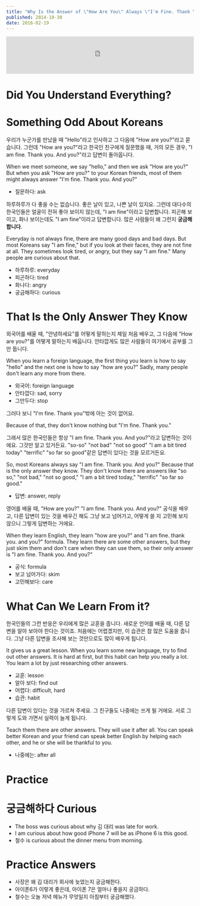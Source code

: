 ```yaml
---
title: "Why Is the Answer of \"How Are You\" Always \"I'm Fine. Thank You. And You?\""
published: 2014-10-30
date: 2016-02-19
---
```

<iframe id="audio_iframe" src="https://www.podbean.com/media/player/audio/postId/5351335/url/http%253A%252F%252Fwiseinit.podbean.com%252Fe%252Fwhy-is-the-answer-of-how-are-you-always-im-fine-thank-you-and-you%252F/initByJs/1/auto/1?skin=5" width="100%" height="100" frameborder="0" scrolling="no"></iframe>

#  Did You Understand Everything?

#  Something Odd About Koreans

우리가 누군가를 만났을 때 "Hello"라고 인사하고 그 다음에 "How are you?"라고 묻습니다. 그런데 "How are you?"라고 한국인 친구에게 질문했을 때, 거의 모든 경우, "I am fine. Thank you. And you?"라고 답변이 돌아옵니다.

When we meet someone, we say "hello," and then we ask "How are you?" But when you ask "How are you?" to your Korean friends, most of them might always answer "I'm fine. Thank you. And you?"

* 질문하다: ask

하루하루가 다 좋을 수는 없습니다. 좋은 날이 있고, 나쁜 날이 있지요. 그런데 대다수의 한국인들은 얼굴이 전혀 좋아 보이지 않는데, "I am fine"이라고 답변합니다. 피곤해 보이고, 화나 보이는데도 "I am fine"이라고 답변합니다. 많은 사람들이 왜 그런지 <span style="color: # ff0000;"><strong>궁금해 합니다</strong></span>.

Everyday is not always fine, there are many good days and bad days. But most Koreans say "I am fine," but if you look at their faces, they are not fine at all. They sometimes look tired, or angry, but they say "I am fine." Many people are curious about that.

* 하루하루: everyday
* 피곤하다: tired
* 화나다: angry
* 궁금해하다: curious

#  That Is the Only Answer They Know

외국어를 배울 때, "안녕하세요"를 어떻게 말하는지 제일 처음 배우고, 그 다음에 "How are you?"를 어떻게 말하는지 배웁니다. 안타깝게도 많은 사람들이 여기에서 공부를 그만 둡니다.

When you learn a foreign language, the first thing you learn is how to say "hello" and the next one is how to say "how are you?" Sadly, many people don't learn any more from there.

* 외국어: foreign language
* 안타깝다: sad, sorry
* 그만두다: stop

그러다 보니 "I'm fine. Thank you"밖에 아는 것이 없어요.

Because of that, they don't know nothing but "I'm fine. Thank you."

그래서 많은 한국인들은 항상 "I am fine. Thank you. And you?"라고 답변하는 것이에요. 그것만 알고 있거든요. "so-so" "not bad" "not so good" "I am a bit tired today" "terrific" "so far so good"같은 답변이 있다는 것을 모르거든요.

So, most Koreans always say "I am fine. Thank you. And you?" Because that is the only answer they know. They don't know there are answers like "so so," "not bad," "not so good," "I am a bit tired today," "terrific" "so far so good."

* 답변: answer, reply

영어를 배울 때, "How are you?" "I am fine. Thank you. And you?" 공식을 배우고, 다른 답변이 있는 것을 배우긴 해도 그냥 보고 넘어가고, 어떻게 쓸 지 고민해 보지 않으니 그렇게 답변하는 거에요.

When they learn English, they learn "how are you?" and "I am fine. thank you. and you?" formula. They learn there are some other answers, but they just skim them and don't care when they can use them, so their only answer is "I am fine. Thank you. And you?"

* 공식: formula
* 보고 넘어가다: skim
* 고민해보다: care


#  What Can We Learn From it?

한국인들의 그런 반응은 우리에게 많은 교훈을 줍니다. 새로운 언어를 배울 때, 다른 답변을 알아 보아야 한다는 것이죠. 처음에는 어렵겠지만, 이 습관은 참 많은 도움을 줍니다. 그냥 다른 답변을 조사해 보는 것만으로도 많이 배우게 됩니다.

It gives us a great lesson. When you learn some new language, try to find out other answers. It is hard at first, but this habit can help you really a lot. You learn a lot by just researching other answers.

* 교훈: lesson
* 알아 보다: find out
* 어렵다: difficult, hard
* 습관: habit

다른 답변이 있다는 것을 가르쳐 주세요. 그 친구들도 나중에는 쓰게 될 거에요. 서로 그렇게 도와 가면서 실력이 늘게 됩니다.

Teach them there are other answers. They will use it after all. You can speak better Korean and your friend can speak better English by helping each other, and he or she will be thankful to you.

* 나중에는: after all


#  Practice

#  궁금해하다 Curious

* The boss was curious about why 김 대리 was late for work.
* I am curious about how good iPhone 7 will be as iPhone 6 is this good.
* 철수 is curious about the dinner menu from morning.


#  Practice Answers

* 사장은 왜 김 대리가 회사에 늦었는지 궁금해한다.
* 아이폰6가 이렇게 좋은데, 아이폰 7은 얼마나 좋을지 궁금하다.
* 철수는 오늘 저녁 메뉴가 무엇일지 아침부터 궁금해했다.
